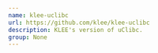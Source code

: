 ```yaml
---
name: klee-uclibc
url: https://github.com/klee/klee-uclibc
description: KLEE's version of uClibc.
group: None
---
```

